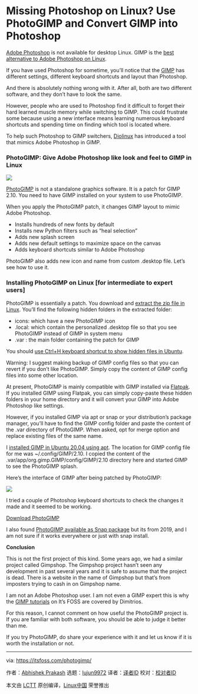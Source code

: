 [#]: collector: (lujun9972)
[#]: translator: ( )
[#]: reviewer: ( )
[#]: publisher: ( )
[#]: url: ( )
[#]: subject: (Missing Photoshop on Linux? Use PhotoGIMP and Convert GIMP into Photoshop)
[#]: via: (https://itsfoss.com/photogimp/)
[#]: author: (Abhishek Prakash https://itsfoss.com/author/abhishek/)

Missing Photoshop on Linux? Use PhotoGIMP and Convert GIMP into Photoshop
======

[Adobe Photoshop][1] is not available for desktop Linux. GIMP is the [best alternative to Adobe Photoshop on Linux][2].

If you have used Photoshop for sometime, you’ll notice that the [GIMP][3] has different settings, different keyboard shortcuts and layout than Photoshop.

And there is absolutely nothing wrong with it. After all, both are two different software, and they don’t have to look the same.

However, people who are used to Photoshop find it difficult to forget their hard learned muscle memory while switching to GIMP. This could frustrate some because using a new interface means learning numerous keyboard shortcuts and spending time on finding which tool is located where.

To help such Photoshop to GIMP switchers, [Diolinux][4] has introduced a tool that mimics Adobe Photoshop in GIMP.

### PhotoGIMP: Give Adobe Photoshop like look and feel to GIMP in Linux

![][5]

[PhotoGIMP][6] is not a standalone graphics software. It is a patch for GIMP 2.10. You need to have GIMP installed on your system to use PhotoGIMP.

When you apply the PhotoGIMP patch, it changes GIMP layout to mimic Adobe Photoshop.

  * Installs hundreds of new fonts by default
  * Installs new Python filters such as “heal selection”
  * Adds new splash screen
  * Adds new default settings to maximize space on the canvas
  * Adds keyboard shortcuts similar to Adobe Photoshop



PhotoGIMP also adds new icon and name from custom .desktop file. Let’s see how to use it.

### Installing PhotoGIMP on Linux [for intermediate to expert users]

PhotoGIMP is essentially a patch. You download and [extract the zip file in Linux][7]. You’ll find the following hidden folders in the extracted folder:

  * icons: which have a new PhotoGIMP icon
  * .local: which contain the personalized .desktop file so that you see PhotoGIMP instead of GIMP in system menu
  * .var : the main folder containing the patch for GIMP



You should [use Ctrl+H keyboard shortcut to show hidden files in Ubuntu][8].

Warning: I suggest making backup of GIMP config files so that you can revert if you don’t like PhotoGIMP. Simply copy the content of GIMP config files into some other location.

At present, PhotoGIMP is mainly compatible with GIMP installed via [Flatpak][9]. If you installed GIMP using Flatpak, you can simply copy-paste these hidden folders in your home directory and it will convert your GIMP into Adobe Photoshop like settings.

However, if you installed GIMP via apt or snap or your distribution’s package manager, you’ll have to find the GIMP config folder and paste the content of the .var directory of PhotoGIMP. When asked, opt for merge option and replace existing files of the same name.

I [installed GIMP in Ubuntu 20.04 using apt][10]. The location for GIMP config file for me was ~/.config/GIMP/2.10. I copied the content of the .var/app/org.gimp.GIMP/config/GIMP/2.10 directory here and started GIMP to see the PhotoGIMP splash.

Here’s the interface of GIMP after being patched by PhotoGIMP:

![][11]

I tried a couple of Photoshop keyboard shortcuts to check the changes it made and it seemed to be working.

[Download PhotoGIMP][12]

I also found [PhotoGIMP available as Snap package][13] but its from 2019, and I am not sure if it works everywhere or just with snap install.

**Conclusion**

This is not the first project of this kind. Some years ago, we had a similar project called Gimpshop. The Gimpshop project hasn’t seen any development in past several years and it is safe to assume that the project is dead. There is a website in the name of Gimpshop but that’s from imposters trying to cash in on Gimpshop name.

I am not an Adobe Photoshop user. I am not even a GIMP expert this is why the [GIMP tutorials][14] on It’s FOSS are covered by Dimitrios.

For this reason, I cannot comment on how useful the PhotoGIMP project is. If you are familiar with both software, you should be able to judge it better than me.

If you try PhotoGIMP, do share your experience with it and let us know if it is worth the installation or not.

--------------------------------------------------------------------------------

via: https://itsfoss.com/photogimp/

作者：[Abhishek Prakash][a]
选题：[lujun9972][b]
译者：[译者ID](https://github.com/译者ID)
校对：[校对者ID](https://github.com/校对者ID)

本文由 [LCTT](https://github.com/LCTT/TranslateProject) 原创编译，[Linux中国](https://linux.cn/) 荣誉推出

[a]: https://itsfoss.com/author/abhishek/
[b]: https://github.com/lujun9972
[1]: https://www.adobe.com/in/products/photoshop.html
[2]: https://itsfoss.com/open-source-photoshop-alternatives/
[3]: https://www.gimp.org/
[4]: https://diolinux.com.br/
[5]: https://i0.wp.com/itsfoss.com/wp-content/uploads/2020/06/photogimp-feature.jpg?ssl=1
[6]: https://github.com/Diolinux/PhotoGIMP
[7]: https://itsfoss.com/unzip-linux/
[8]: https://itsfoss.com/hide-folders-and-show-hidden-files-in-ubuntu-beginner-trick/
[9]: https://flatpak.org/
[10]: https://itsfoss.com/gimp-2-10-release/
[11]: https://i2.wp.com/itsfoss.com/wp-content/uploads/2020/06/photogimp-editor-interface.jpg?resize=800%2C538&ssl=1
[12]: https://github.com/Diolinux/PhotoGIMP/releases
[13]: https://snapcraft.io/photogimp
[14]: https://itsfoss.com/tag/gimp-tips/
